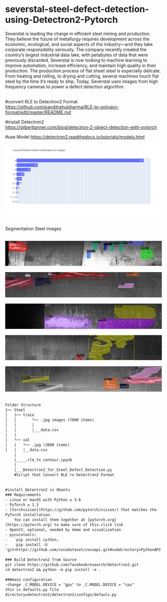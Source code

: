 
# severstal-steel-defect-detection-using-Detectron2-Pytorch
Severstal is leading the charge in efficient steel mining and production. They believe the future of metallurgy requires development across the economic, ecological, and social aspects of the industry—and they take corporate responsibility seriously. The company recently created the country’s largest industrial data lake, with petabytes of data that were previously discarded. Severstal is now looking to machine learning to improve automation, increase efficiency, and maintain high quality in their production.  The production process of flat sheet steel is especially delicate. From heating and rolling, to drying and cutting, several machines touch flat steel by the time it’s ready to ship. Today, Severstal uses images from high frequency cameras to power a defect detection algorithm.
<br><br>

#convert RLE to Detectron2 Format<br>
https://github.com/panditrahulsharma/RLE-to-polygon-format/edit/master/README.md<br>

#install Detectron2<br>
https://gilberttanner.com/blog/detectron-2-object-detection-with-pytorch<br>

#use Model
https://detectron2.readthedocs.io/tutorials/models.html

![alt text](newplot.png)<br><br>

Segmentation Steel images<br><br>

![alt text](index.png)<br><br>
![alt text](r1.png)<br><br>
![alt text](r2.png)<br><br>
![alt text](r3.png)<br><br>
![alt text](r4.png)<br><br>

```
Folder Structure
├── Steel
│   ├── train
│   │       └── .jpg images (7000 items)
|   |       |
|   |       |___data.csv
|   |
│   └── val
│   |   └── .jpg (3000 items)
|   |   |__data.csv
    |
    |____.rle_to_contour.ipynb 
    |
    |___Detectron2_for_Steel_Defect_Detection.py  
    #Script that Convert RLE ro Detectron2 Format


#install Detectron2 in Ubantu
### Requirements
- Linux or macOS with Python ≥ 3.6
- PyTorch ≥ 1.3
- [torchvision](https://github.com/pytorch/vision/) that matches the PyTorch installation.
	You can install them together at [pytorch.org](https://pytorch.org) to make sure of this.click link
- OpenCV, optional, needed by demo and visualization
- pycocotools: 
-   `pip install cython;
-    pip install -U 'git+https://github.com/cocodataset/cocoapi.git#subdirectory=PythonAPI'`

### Build Detectron2 from Source
git clone https://github.com/facebookresearch/detectron2.git
cd detectron2 && python -m pip install -e .

###main configuration
-change _C.MODEL.DEVICE = "gpu" to _C.MODEL.DEVICE = "cpu"
this is defaults.py file directory=detectron2/detectron2/configs/defauls.py

